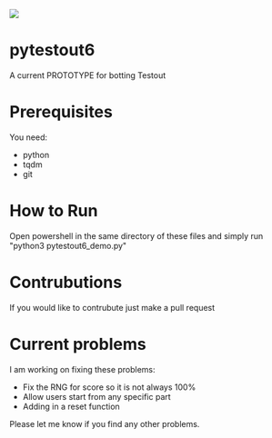 [![](https://tokei.rs/b1/github.com/ThatAnnoyingKid/pytestout6)](https://github.com/ThatAnnoyingKid/pytestout6)

# pytestout6
A current PROTOTYPE for botting Testout

# Prerequisites
You need:
- python
- tqdm
- git

# How to Run
Open powershell in the same directory of these files and simply run "python3 pytestout6_demo.py"

# Contrubutions
If you would like to contrubute just make a pull request

# Current problems
I am working on fixing these problems:

- Fix the RNG for score so it is not always 100%
- Allow users start from any specific part
- Adding in a reset function

Please let me know if you find any other problems.
